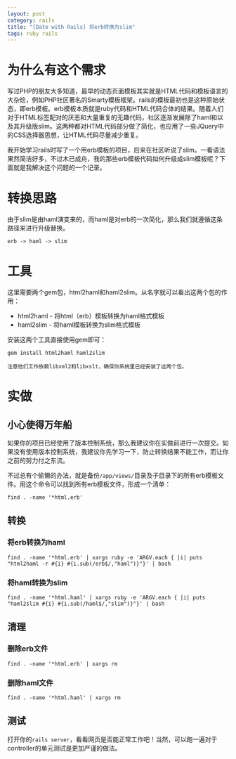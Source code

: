 ```yaml
---
layout: post
category: rails
title: "[Date with Rails] 将erb转换为slim"
tags: ruby rails
---
```


# 为什么有这个需求

写过PHP的朋友大多知道，最早的动态页面模板其实就是HTML代码和模板语言的大杂烩，例如PHP社区著名的Smarty模板框架。rails的模板最初也是这种原始状态，即erb模板。erb模板本质就是ruby代码和HTML代码合体的结果。随着人们对于HTML标签配对的厌恶和大量重复的无趣代码，社区逐渐发展除了haml和以及其升级版slim。这两种都对HTML代码部分做了简化，也应用了一些JQuery中的CSS选择器思想，让HTML代码尽量减少重复。

我开始学习rails时写了一个用erb模板的项目，后来在社区听说了slim。一看语法果然简洁好多，不过木已成舟，我的那些erb模板代码如何升级成slim模板呢？下面就是我解决这个问题的一个记录。

# 转换思路

由于slim是由haml演变来的，而haml是对erb的一次简化，那么我们就遵循这条路径来进行升级替换。

    erb -> haml -> slim

# 工具

这里需要两个gem包，html2haml和haml2slim。从名字就可以看出这两个包的作用：

* html2haml - 将html（erb）模板转换为haml格式模板
* haml2slim - 将haml模板转换为slim格式模板

安装这两个工具直接使用gem即可：

`gem install html2haml haml2slim`

    注意他们工作依赖libxml2和libxslt，确保你系统里已经安装了这两个包。

# 实做

## 小心使得万年船

如果你的项目已经使用了版本控制系统，那么我建议你在实做前进行一次提交。如果没有使用版本控制系统，我建议你先学习一下，防止转换结果不能工作，而让你之前的努力付之东流。

不过总有个偷懒的办法，就是备份`/app/views/`目录及子目录下的所有erb模板文件。用这个命令可以找到所有erb模板文件，形成一个清单：

`find . -name '*html.erb'`

## 转换

### 将erb转换为haml

`find . -name '*html.erb' | xargs ruby -e 'ARGV.each { |i| puts "html2haml -r #{i} #{i.sub(/erb$/,"haml")}"}' | bash`

### 将haml转换为slim

`find . -name '*html.haml' | xargs ruby -e 'ARGV.each { |i| puts "haml2slim #{i} #{i.sub(/haml$/,"slim")}"}' | bash`

## 清理

### 删除erb文件

`find . -name '*html.erb' | xargs rm`

### 删除haml文件

`find . -name '*html.haml' | xargs rm`

## 测试

打开你的`rails server`，看看网页是否能正常工作吧！当然，可以跑一遍对于controller的单元测试是更加严谨的做法。
